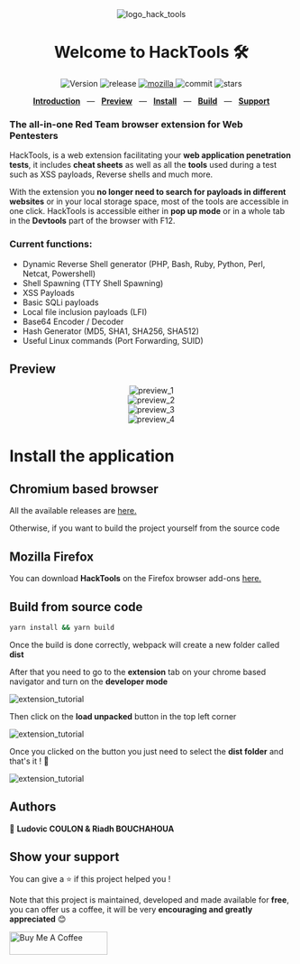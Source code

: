 <div align="center">
<img alt="logo_hack_tools" src="https://i.imgur.com/evnvda2.png" />
<h1>Welcome to HackTools 🛠</h1>
<p>
  <img alt="Version" src="https://img.shields.io/badge/version-0.1.4-blue.svg?cacheSeconds=2592000" />
  <img alt="release" src="https://img.shields.io/github/v/release/LasCC/Hack-Tools?color=yellow" />
  <a href="https://addons.mozilla.org/en-US/firefox/addon/hacktools" target="_blank">
	<img alt="mozilla" src="https://img.shields.io/amo/v/hacktools?color=purple&label=mozilla%20addons&logo=mozilla" />
  </a>
  <img alt="commit" src="https://img.shields.io/github/last-commit/LasCC/Hack-Tools" />
  <img alt="stars" src="https://img.shields.io/github/stars/LasCC/Hack-Tools?style=social" />
</p>
<p align="center">
    <a href="#the-all-in-one-red-team-browser-extension-for-web-pentesters"><b>Introduction</b></a>
    &nbsp;&nbsp;&mdash;&nbsp;&nbsp;
    <a href="#preview"><b>Preview</b></a>
    &nbsp;&nbsp;&mdash;&nbsp;&nbsp;
    <a href="#install-the-application"><b>Install</b></a>
    &nbsp;&nbsp;&mdash;&nbsp;&nbsp;
    <a href="#build-from-source-code"><b>Build</b></a>
    &nbsp;&nbsp;&mdash;&nbsp;&nbsp;
    <a href="#show-your-support"><b>Support</b></a>
  </p>
</div>

### The all-in-one Red Team browser extension for **Web Pentesters**

HackTools, is a web extension facilitating your **web application penetration tests**, it includes **cheat sheets** as well as all the **tools** used during a test such as XSS payloads, Reverse shells and much more.

With the extension you **no longer need to search for payloads in different websites** or in your local storage space, most of the tools are accessible in one click. HackTools is accessible either in **pop up mode** or in a whole tab in the **Devtools** part of the browser with F12.

### Current functions:

- Dynamic Reverse Shell generator (PHP, Bash, Ruby, Python, Perl, Netcat, Powershell)
- Shell Spawning (TTY Shell Spawning)
- XSS Payloads
- Basic SQLi payloads
- Local file inclusion payloads (LFI)
- Base64 Encoder / Decoder
- Hash Generator (MD5, SHA1, SHA256, SHA512)
- Useful Linux commands (Port Forwarding, SUID)

## Preview

<div align='center'>
  <img alt="preview_1" src="https://i.imgur.com/02ym26m.png" />
</div>

<div align='center'>
  <img alt="preview_2" src="https://i.imgur.com/A22KDs7.png" />
</div>

<div align='center'>
  <img alt="preview_3" src="https://i.imgur.com/TxWUC7r.png" />
</div>

<div align='center'>
  <img alt="preview_4" src="https://i.imgur.com/KrDX7t6.png" />
</div>

# Install the application

## Chromium based browser

All the available releases are [here.](https://github.com/LasCC/Hack-Tools/releases)

Otherwise, if you want to build the project yourself from the source code

## Mozilla Firefox

You can download **HackTools** on the Firefox browser add-ons [here.](https://addons.mozilla.org/en-US/firefox/addon/hacktools/)

## Build from source code

```bash
yarn install && yarn build
```

Once the build is done correctly, webpack will create a new folder called **dist**

After that you need to go to the **extension** tab on your chrome based navigator and turn on the **developer mode**

<img alt="extension_tutorial" src="https://i.imgur.com/0GRfu2K.png" />

Then click on the **load unpacked** button in the top left corner

<img alt="extension_tutorial" src="https://i.imgur.com/q41GeAb.png" />

Once you clicked on the button you just need to select the **dist folder** and that's it ! 🎉

<img alt="extension_tutorial" src="https://i.imgur.com/mL4TVu0.png" />

## Authors

👤 **Ludovic COULON & Riadh BOUCHAHOUA**

## Show your support

You can give a ⭐️ if this project helped you !

Note that this project is maintained, developed and made available for **free**, you can offer us a coffee, it will be very **encouraging and greatly appreciated** 😊

<a href="https://www.paypal.me/hacktoolsEXT" target="_blank"><img src="https://www.buymeacoffee.com/assets/img/custom_images/orange_img.png" alt="Buy Me A Coffee" style="height: 41px !important;width: 174px !important" ></a>
